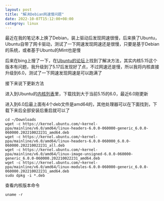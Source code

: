 ```yaml
---
layout: post
title: "解决Debian网速慢问题"
date: 2022-10-07T15:12:00+08:00
categroy: linux
---
```


最近在我的笔记本上换了Debian，装上驱动后发现网速很慢，后来换了Ubuntu，Ubuntu自带了网卡驱动，测试了一下网速发现网速还是很慢，只要是基于Debian的系统，或者基于Ubuntu的Mint也是慢

后来在bing上搜了一下，在[Ubuntu的论坛](https://askubuntu.com/questions/1403954/wifi-issues-in-ubuntu-22-04lts)上找到了解决方法，其实内核5.15这个版本有问题，我升级到了5.17后发现好了点，不过网速还是慢，所以我将内核直接升级到6.0，测试了一下网速发现网速是可以跑满了

接下来说下更新方法

进入到Ubuntu的[内核列表](https://kernel.ubuntu.com/~kernel-ppa/mainline)里，下载找到大于当前5.15的6.0，最近6.0刚更新

进入到6.0后最上面有4个deb文件是amd64的，其他处理器可以在下面找到，下载下来后全部安装后重启就可以了

```shell
cd ~/Downloads
wget -c https://kernel.ubuntu.com/~kernel-ppa/mainline/v6.0/amd64/linux-headers-6.0.0-060000-generic_6.0.0-060000.202210022231_amd64.deb
wget -c https://kernel.ubuntu.com/~kernel-ppa/mainline/v6.0/amd64/linux-headers-6.0.0-060000_6.0.0-060000.202210022231_all.deb
wget -c https://kernel.ubuntu.com/~kernel-ppa/mainline/v6.0/amd64/linux-image-unsigned-6.0.0-060000-generic_6.0.0-060000.202210022231_amd64.deb
wget -c https://kernel.ubuntu.com/~kernel-ppa/mainline/v6.0/amd64/linux-modules-6.0.0-060000-generic_6.0.0-060000.202210022231_amd64.deb
sudo dpkg -i *.deb
```

查看内核版本命令

```shell
uname -r
```